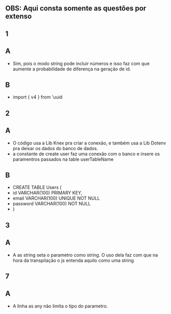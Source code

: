 ## OBS: Aqui consta somente as questões por extenso ##


## 1 ##

## A ##
- Sim, pois o modo string pode incluir números e isso faz com que aumente a probabilidade de diferença na geração de id.
## B ##
- import { v4 } from 'uuid 


## 2 ##

## A ##

- O código usa a Lib Knex pra criar a conexão, e também usa a Lib Dotenv pra deixar os dados do banco de dados.
- a constante de create user faz uma conexão com o banco e insere os paramentros passados na table userTableName

## B ##
- CREATE TABLE Users (
- id VARCHAR(100) PRIMARY KEY,
- email VARCHAR(100)  UNIQUE NOT NULL
- password VARCHAR(100) NOT NULL
- )


## 3 ##

## A ##

-  A as string seta o parametro como string. O uso dela faz com que na hora da transpilação o js entenda aquilo como uma string


## 7 ##

## A ##
- A linha as any não limita o tipo do parametro.
